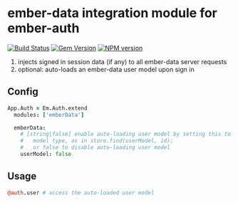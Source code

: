 # ember-data integration module for ember-auth

[![Build Status](https://secure.travis-ci.org/heartsentwined/ember-auth-module-ember-data.png)](http://travis-ci.org/heartsentwined/ember-auth-module-ember-data)
[![Gem Version](https://badge.fury.io/rb/ember-auth-module-ember_data-source.png)](http://badge.fury.io/rb/ember-auth-module-ember_data-source)
[![NPM version](https://badge.fury.io/js/ember-auth-module-ember-data.png)](http://badge.fury.io/js/ember-auth-module-ember-data)

1. injects signed in session data (if any) to all ember-data server requests
2. optional: auto-loads an ember-data user model upon sign in

## Config

```coffeescript
App.Auth = Em.Auth.extend
  modules: ['emberData']

  emberData:
    # [string|false] enable auto-loading user model by setting this to a
    #   model type, as in store.find(userModel, id);
    #   or false to disable auto-loading user model
    userModel: false
```

## Usage

```coffeescript
@auth.user # access the auto-loaded user model
```
